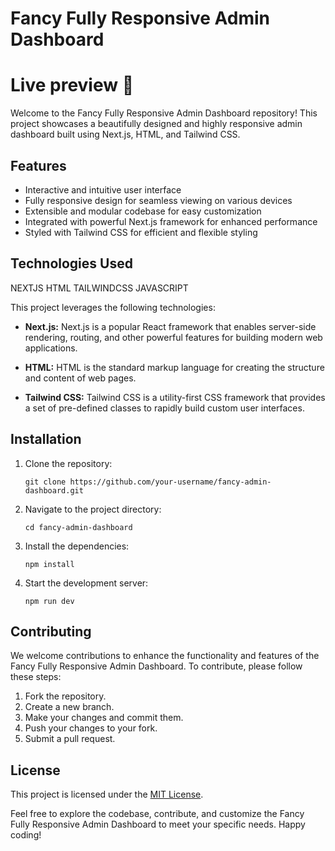 # Fancy Fully Responsive Admin Dashboard

# Live preview 🚀

Welcome to the Fancy Fully Responsive Admin Dashboard repository! This project showcases a beautifully designed and highly responsive admin dashboard built using Next.js, HTML, and Tailwind CSS.

## Features

- Interactive and intuitive user interface
- Fully responsive design for seamless viewing on various devices
- Extensible and modular codebase for easy customization
- Integrated with powerful Next.js framework for enhanced performance
- Styled with Tailwind CSS for efficient and flexible styling

## Technologies Used

NEXTJS
HTML
TAILWINDCSS
JAVASCRIPT

This project leverages the following technologies:

- **Next.js:** Next.js is a popular React framework that enables server-side rendering, routing, and other powerful features for building modern web applications.

- **HTML:** HTML is the standard markup language for creating the structure and content of web pages.

- **Tailwind CSS:** Tailwind CSS is a utility-first CSS framework that provides a set of pre-defined classes to rapidly build custom user interfaces.

## Installation

1. Clone the repository:

   ```shell
   git clone https://github.com/your-username/fancy-admin-dashboard.git
   ```

2. Navigate to the project directory:

   ```shell
   cd fancy-admin-dashboard
   ```

3. Install the dependencies:

   ```shell
   npm install
   ```

4. Start the development server:
   ```shell
   npm run dev
   ```

## Contributing

We welcome contributions to enhance the functionality and features of the Fancy Fully Responsive Admin Dashboard. To contribute, please follow these steps:

1. Fork the repository.
2. Create a new branch.
3. Make your changes and commit them.
4. Push your changes to your fork.
5. Submit a pull request.

## License

This project is licensed under the [MIT License](LICENSE).

Feel free to explore the codebase, contribute, and customize the Fancy Fully Responsive Admin Dashboard to meet your specific needs. Happy coding!
